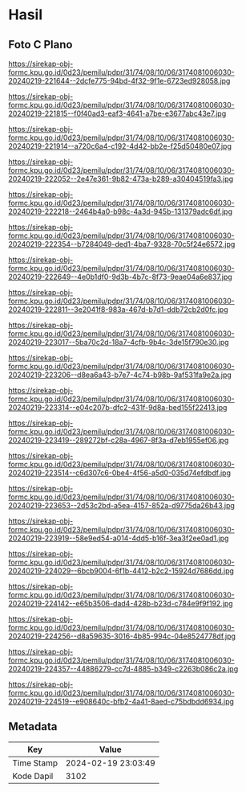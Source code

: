 # Hasil

## Foto C Plano

https://sirekap-obj-formc.kpu.go.id/0d23/pemilu/pdpr/31/74/08/10/06/3174081006030-20240219-221644--2dcfe775-94bd-4f32-9f1e-6723ed928058.jpg

https://sirekap-obj-formc.kpu.go.id/0d23/pemilu/pdpr/31/74/08/10/06/3174081006030-20240219-221815--f0f40ad3-eaf3-4641-a7be-e3677abc43e7.jpg

https://sirekap-obj-formc.kpu.go.id/0d23/pemilu/pdpr/31/74/08/10/06/3174081006030-20240219-221914--a720c6a4-c192-4d42-bb2e-f25d50480e07.jpg

https://sirekap-obj-formc.kpu.go.id/0d23/pemilu/pdpr/31/74/08/10/06/3174081006030-20240219-222052--2e47e361-9b82-473a-b289-a30404519fa3.jpg

https://sirekap-obj-formc.kpu.go.id/0d23/pemilu/pdpr/31/74/08/10/06/3174081006030-20240219-222218--2464b4a0-b98c-4a3d-945b-131379adc6df.jpg

https://sirekap-obj-formc.kpu.go.id/0d23/pemilu/pdpr/31/74/08/10/06/3174081006030-20240219-222354--b7284049-ded1-4ba7-9328-70c5f24e6572.jpg

https://sirekap-obj-formc.kpu.go.id/0d23/pemilu/pdpr/31/74/08/10/06/3174081006030-20240219-222649--4e0b1df0-9d3b-4b7c-8f73-9eae04a6e837.jpg

https://sirekap-obj-formc.kpu.go.id/0d23/pemilu/pdpr/31/74/08/10/06/3174081006030-20240219-222811--3e2041f8-983a-467d-b7d1-ddb72cb2d0fc.jpg

https://sirekap-obj-formc.kpu.go.id/0d23/pemilu/pdpr/31/74/08/10/06/3174081006030-20240219-223017--5ba70c2d-18a7-4cfb-9b4c-3de15f790e30.jpg

https://sirekap-obj-formc.kpu.go.id/0d23/pemilu/pdpr/31/74/08/10/06/3174081006030-20240219-223206--d8ea6a43-b7e7-4c74-b98b-9af531fa9e2a.jpg

https://sirekap-obj-formc.kpu.go.id/0d23/pemilu/pdpr/31/74/08/10/06/3174081006030-20240219-223314--e04c207b-dfc2-431f-9d8a-bed155f22413.jpg

https://sirekap-obj-formc.kpu.go.id/0d23/pemilu/pdpr/31/74/08/10/06/3174081006030-20240219-223419--289272bf-c28a-4967-8f3a-d7eb1955ef06.jpg

https://sirekap-obj-formc.kpu.go.id/0d23/pemilu/pdpr/31/74/08/10/06/3174081006030-20240219-223514--c6d307c6-0be4-4f56-a5d0-035d74efdbdf.jpg

https://sirekap-obj-formc.kpu.go.id/0d23/pemilu/pdpr/31/74/08/10/06/3174081006030-20240219-223653--2d53c2bd-a5ea-4157-852a-d9775da26b43.jpg

https://sirekap-obj-formc.kpu.go.id/0d23/pemilu/pdpr/31/74/08/10/06/3174081006030-20240219-223919--58e9ed54-a014-4dd5-b16f-3ea3f2ee0ad1.jpg

https://sirekap-obj-formc.kpu.go.id/0d23/pemilu/pdpr/31/74/08/10/06/3174081006030-20240219-224029--6bcb9004-6f1b-4412-b2c2-15924d7686dd.jpg

https://sirekap-obj-formc.kpu.go.id/0d23/pemilu/pdpr/31/74/08/10/06/3174081006030-20240219-224142--e65b3506-dad4-428b-b23d-c784e9f9f192.jpg

https://sirekap-obj-formc.kpu.go.id/0d23/pemilu/pdpr/31/74/08/10/06/3174081006030-20240219-224256--d8a59635-3016-4b85-994c-04e8524778df.jpg

https://sirekap-obj-formc.kpu.go.id/0d23/pemilu/pdpr/31/74/08/10/06/3174081006030-20240219-224357--44886279-cc7d-4885-b349-c2263b086c2a.jpg

https://sirekap-obj-formc.kpu.go.id/0d23/pemilu/pdpr/31/74/08/10/06/3174081006030-20240219-224519--e908640c-bfb2-4a41-8aed-c75bdbdd6934.jpg


## Metadata

| Key        | Value               |
| ---------- | ------------------- |
| Time Stamp | 2024-02-19 23:03:49 |
| Kode Dapil | 3102                |



